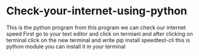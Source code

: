 # Check-your-internet-using-python
This is the python program from this program we can check our internet speed
First go to your text editor and click on termianl and after clicking on terminal click on the new terminal and write pip install speedtest-cli this is python module you can install it in your terminal
